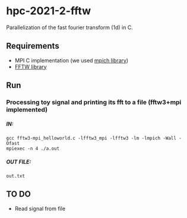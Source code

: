 # hpc-2021-2-fftw
Parallelization of the fast fourier transform (1d) in C.

## Requirements
- MPI C implementation (we used [mpich library](https://www.mpich.org/))
- [FFTW  library](http://www.fftw.org/)

## Run
### Processing toy signal and printing its fft to a file (fftw3+mpi implemented)
##### IN:
```
gcc fftw3-mpi_helloworld.c -lfftw3_mpi -lfftw3 -lm -lmpich -Wall -Ofast
mpiexec -n 4 ./a.out
```
##### OUT FILE:  
`out.txt`

## TO DO
- Read signal from file
